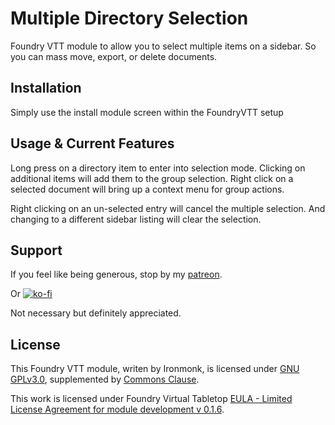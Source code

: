 # Multiple Directory Selection
Foundry VTT module to allow you to select multiple items on a sidebar.  So you can mass move, export, or delete documents.

## Installation
Simply use the install module screen within the FoundryVTT setup

## Usage & Current Features
Long press on a directory item to enter into selection mode.
Clicking on additional items will add them to the group selection.
Right click on a selected document will bring up a context menu for group actions.

Right clicking on an un-selected entry will cancel the multiple selection.
And changing to a different sidebar listing will clear the selection.

## Support

If you feel like being generous, stop by my <a href="https://www.patreon.com/ironmonk">patreon</a>.

Or [![ko-fi](https://ko-fi.com/img/githubbutton_sm.svg)](https://ko-fi.com/R6R7BH5MT)

Not necessary but definitely appreciated.

## License
This Foundry VTT module, writen by Ironmonk, is licensed under [GNU GPLv3.0](https://www.gnu.org/licenses/gpl-3.0.en.html), supplemented by [Commons Clause](https://commonsclause.com/).

This work is licensed under Foundry Virtual Tabletop [EULA - Limited License Agreement for module development v 0.1.6](http://foundryvtt.com/pages/license.html).
